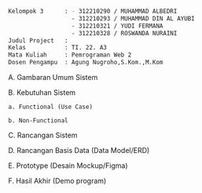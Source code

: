 ```bash
Kelompok 3      : - 312210290 / MUHAMMAD ALBEDRI
                  - 312210293 / MUHAMMAD DIN AL AYUBI
                  - 312210321 / YUDI FERMANA
                  - 312210328 / ROSWANDA NURAINI
Judul Project   : 
Kelas           : TI. 22. A3
Mata Kuliah     : Pemrograman Web 2
Dosen Pengampu  : Agung Nugroho,S.Kom.,M.Kom
```

A. Gambaran Umum Sistem

B. Kebutuhan Sistem

    a. Functional (Use Case)
    
    b. Non-Functional
    
C. Rancangan Sistem

D. Rancangan Basis Data (Data Model/ERD)

E. Prototype (Desain Mockup/Figma)

F. Hasil Akhir (Demo program)
